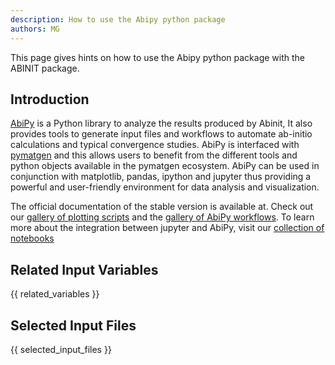 ```yaml
---
description: How to use the Abipy python package
authors: MG
---
```

<!--- This is the source file for this topics. Can be edited. -->

This page gives hints on how to use the Abipy python package with the ABINIT package.

## Introduction

[AbiPy](https://github.com/abinit/abipy) is a Python library to analyze the
results produced by Abinit, It also provides tools to generate input files and
workflows to automate ab-initio calculations and typical convergence studies.
AbiPy is interfaced with [pymatgen](http://pymatgen.org) and this allows
users to benefit from the different tools and python objects available in the
pymatgen ecosystem. AbiPy can be used in conjunction with matplotlib, pandas,
ipython and jupyter thus providing a powerful and user-friendly environment
for data analysis and visualization.

The official documentation of the stable version is available at. 
Check out our [gallery of plotting scripts](http://abinit.github.io/abipy/gallery/index.html) 
and the [gallery of AbiPy workflows](http://abinit.github.io/abipy/flow_gallery/index.html). 
To learn more about the integration between jupyter and AbiPy, visit our
[collection of notebooks](https://nbviewer.jupyter.org/github/abinit/abitutorials/blob/master/abitutorials/index.ipynb)


## Related Input Variables

{{ related_variables }}

## Selected Input Files

{{ selected_input_files }}

